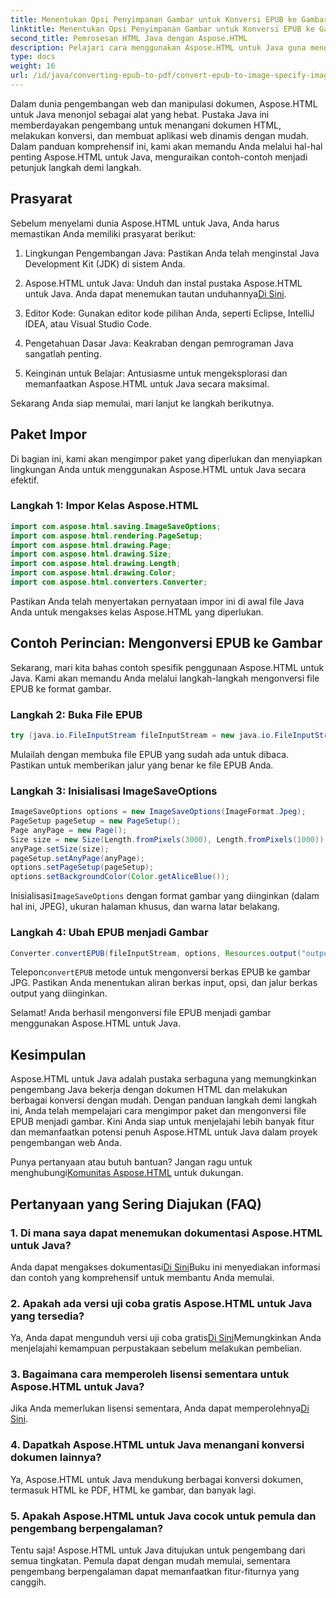 ```yaml
---
title: Menentukan Opsi Penyimpanan Gambar untuk Konversi EPUB ke Gambar
linktitle: Menentukan Opsi Penyimpanan Gambar untuk Konversi EPUB ke Gambar
second_title: Pemrosesan HTML Java dengan Aspose.HTML
description: Pelajari cara menggunakan Aspose.HTML untuk Java guna mengonversi EPUB ke gambar & lainnya. Jelajahi panduan langkah demi langkah kami. #JavaDevelopment #WebDevelopment #DocumentConversion
type: docs
weight: 16
url: /id/java/converting-epub-to-pdf/convert-epub-to-image-specify-image-save-options/
---
```


Dalam dunia pengembangan web dan manipulasi dokumen, Aspose.HTML untuk Java menonjol sebagai alat yang hebat. Pustaka Java ini memberdayakan pengembang untuk menangani dokumen HTML, melakukan konversi, dan membuat aplikasi web dinamis dengan mudah. Dalam panduan komprehensif ini, kami akan memandu Anda melalui hal-hal penting Aspose.HTML untuk Java, menguraikan contoh-contoh menjadi petunjuk langkah demi langkah.

## Prasyarat

Sebelum menyelami dunia Aspose.HTML untuk Java, Anda harus memastikan Anda memiliki prasyarat berikut:

1. Lingkungan Pengembangan Java: Pastikan Anda telah menginstal Java Development Kit (JDK) di sistem Anda.

2. Aspose.HTML untuk Java: Unduh dan instal pustaka Aspose.HTML untuk Java. Anda dapat menemukan tautan unduhannya[Di Sini](https://releases.aspose.com/html/java/).

3. Editor Kode: Gunakan editor kode pilihan Anda, seperti Eclipse, IntelliJ IDEA, atau Visual Studio Code.

4. Pengetahuan Dasar Java: Keakraban dengan pemrograman Java sangatlah penting.

5. Keinginan untuk Belajar: Antusiasme untuk mengeksplorasi dan memanfaatkan Aspose.HTML untuk Java secara maksimal.

Sekarang Anda siap memulai, mari lanjut ke langkah berikutnya.

## Paket Impor

Di bagian ini, kami akan mengimpor paket yang diperlukan dan menyiapkan lingkungan Anda untuk menggunakan Aspose.HTML untuk Java secara efektif. 

### Langkah 1: Impor Kelas Aspose.HTML

```java
import com.aspose.html.saving.ImageSaveOptions;
import com.aspose.html.rendering.PageSetup;
import com.aspose.html.drawing.Page;
import com.aspose.html.drawing.Size;
import com.aspose.html.drawing.Length;
import com.aspose.html.drawing.Color;
import com.aspose.html.converters.Converter;
```

Pastikan Anda telah menyertakan pernyataan impor ini di awal file Java Anda untuk mengakses kelas Aspose.HTML yang diperlukan.

## Contoh Perincian: Mengonversi EPUB ke Gambar

Sekarang, mari kita bahas contoh spesifik penggunaan Aspose.HTML untuk Java. Kami akan memandu Anda melalui langkah-langkah mengonversi file EPUB ke format gambar.

### Langkah 2: Buka File EPUB

```java
try (java.io.FileInputStream fileInputStream = new java.io.FileInputStream(Resources.input("input.epub"))) {
```

Mulailah dengan membuka file EPUB yang sudah ada untuk dibaca. Pastikan untuk memberikan jalur yang benar ke file EPUB Anda.

### Langkah 3: Inisialisasi ImageSaveOptions

```java
ImageSaveOptions options = new ImageSaveOptions(ImageFormat.Jpeg);
PageSetup pageSetup = new PageSetup();
Page anyPage = new Page();
Size size = new Size(Length.fromPixels(3000), Length.fromPixels(1000));
anyPage.setSize(size);
pageSetup.setAnyPage(anyPage);
options.setPageSetup(pageSetup);
options.setBackgroundColor(Color.getAliceBlue());
```

 Inisialisasi`ImageSaveOptions` dengan format gambar yang diinginkan (dalam hal ini, JPEG), ukuran halaman khusus, dan warna latar belakang.

### Langkah 4: Ubah EPUB menjadi Gambar

```java
Converter.convertEPUB(fileInputStream, options, Resources.output("output.jpg"));
```

 Telepon`convertEPUB` metode untuk mengonversi berkas EPUB ke gambar JPG. Pastikan Anda menentukan aliran berkas input, opsi, dan jalur berkas output yang diinginkan.

Selamat! Anda berhasil mengonversi file EPUB menjadi gambar menggunakan Aspose.HTML untuk Java.

## Kesimpulan

Aspose.HTML untuk Java adalah pustaka serbaguna yang memungkinkan pengembang Java bekerja dengan dokumen HTML dan melakukan berbagai konversi dengan mudah. Dengan panduan langkah demi langkah ini, Anda telah mempelajari cara mengimpor paket dan mengonversi file EPUB menjadi gambar. Kini Anda siap untuk menjelajahi lebih banyak fitur dan memanfaatkan potensi penuh Aspose.HTML untuk Java dalam proyek pengembangan web Anda.

 Punya pertanyaan atau butuh bantuan? Jangan ragu untuk menghubungi[Komunitas Aspose.HTML](https://forum.aspose.com/) untuk dukungan.

## Pertanyaan yang Sering Diajukan (FAQ)

### 1. Di mana saya dapat menemukan dokumentasi Aspose.HTML untuk Java?

 Anda dapat mengakses dokumentasi[Di Sini](https://reference.aspose.com/html/java/)Buku ini menyediakan informasi dan contoh yang komprehensif untuk membantu Anda memulai.

### 2. Apakah ada versi uji coba gratis Aspose.HTML untuk Java yang tersedia?

 Ya, Anda dapat mengunduh versi uji coba gratis[Di Sini](https://releases.aspose.com/)Memungkinkan Anda menjelajahi kemampuan perpustakaan sebelum melakukan pembelian.

### 3. Bagaimana cara memperoleh lisensi sementara untuk Aspose.HTML untuk Java?

 Jika Anda memerlukan lisensi sementara, Anda dapat memperolehnya[Di Sini](https://purchase.aspose.com/temporary-license/).

### 4. Dapatkah Aspose.HTML untuk Java menangani konversi dokumen lainnya?

Ya, Aspose.HTML untuk Java mendukung berbagai konversi dokumen, termasuk HTML ke PDF, HTML ke gambar, dan banyak lagi.

### 5. Apakah Aspose.HTML untuk Java cocok untuk pemula dan pengembang berpengalaman?

Tentu saja! Aspose.HTML untuk Java ditujukan untuk pengembang dari semua tingkatan. Pemula dapat dengan mudah memulai, sementara pengembang berpengalaman dapat memanfaatkan fitur-fiturnya yang canggih.